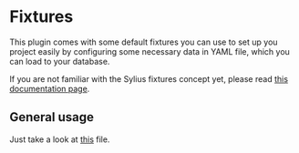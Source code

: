 # Fixtures

This plugin comes with some default fixtures you can use to set up you project easily by configuring 
some necessary data in YAML file, which you can load to your database.

If you are not familiar with the Sylius fixtures concept yet, please 
read [this documentation page](http://docs.sylius.com/en/1.2/book/architecture/fixtures.html).

## General usage

Just take a look at [this](../tests/Application/config/packages/bitbag_sylius_cms_plugin.yml) file.
